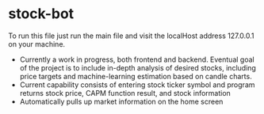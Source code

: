 # stock-bot
To run this file just run the main file and visit the localHost address 127.0.0.1 on your machine. 
- Currently a work in progress, both frontend and backend. Eventual goal of the project is to include in-depth analysis of desired stocks, including price targets and machine-learning estimation based on candle charts.
- Current capability consists of entering stock ticker symbol and program returns stock price, CAPM function result, and stock information
- Automatically pulls up market information on the home screen
